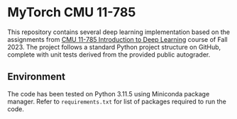 # MyTorch CMU 11-785

This repository contains several deep learning implementation based on the assignments from [CMU 11-785 Introduction to Deep Learning](https://deeplearning.cs.cmu.edu/F23/index.html) course of Fall 2023. The project follows a standard Python project structure on GitHub, complete with unit tests derived from the provided public autograder.

## Environment

The code has been tested on Python 3.11.5 using Miniconda package manager. Refer to `requirements.txt` for list of packages required to run the code.